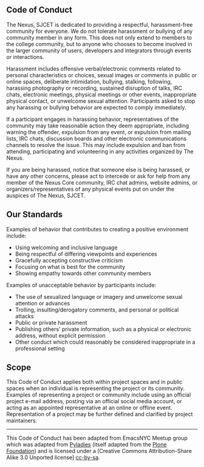 ## Code of Conduct

The Nexus, SJCET is dedicated to providing a respectful, harassment-free
community for everyone. We do not tolerate harassment or bullying of
any community member in any form. This does not only extend to members
to the college community, but to anyone who chooses to become
involved in the larger community of users, developers and integrators
through events or interactions.

Harassment includes offensive verbal/electronic comments related to
personal characteristics or choices, sexual images or comments in
public or online spaces, deliberate intimidation, bullying, stalking,
following, harassing photography or recording, sustained disruption of
talks, IRC chats, electronic meetings, physical meetings or other
events, inappropriate physical contact, or unwelcome sexual
attention. Participants asked to stop any harassing or bullying
behavior are expected to comply immediately.

If a participant engages in harassing behavior, representatives of the
community may take reasonable action they deem appropriate, including
warning the offender, expulsion from any event, or expulsion
from mailing lists, IRC chats, discussion boards and other electronic
communications channels to resolve the issue. This may include
expulsion and ban from attending, participating and volunteering in any activities organized by The Nexus.

If you are being harassed, notice that someone else is being harassed,
or have any other concerns, please act to intercede or ask for help
from any member of the Nexus Core community, IRC chat admins, website
admins, or organizers/representatives of any physical events put on
under the auspices of The Nexus, SJCET.
## Our Standards

Examples of behavior that contributes to creating a positive environment include:

- Using welcoming and inclusive language
- Being respectful of differing viewpoints and experiences
- Gracefully accepting constructive criticism
- Focusing on what is best for the community
- Showing empathy towards other community members

Examples of unacceptable behavior by participants include:

- The use of sexualized language or imagery and unwelcome sexual attention or advances
- Trolling, insulting/derogatory comments, and personal or political attacks
- Public or private harassment
- Publishing others' private information, such as a physical or electronic address, without explicit permission
- Other conduct which could reasonably be considered inappropriate in a professional setting

## Scope

This Code of Conduct applies both within project spaces and in public spaces when an 
individual is representing the project or its community. Examples of representing a 
project or community include using an official project e-mail address, posting via an
official social media account, or acting as an appointed representative at an online or 
offline event. Representation of a project may be further defined and clarified by project maintainers.

---

This Code of Conduct has been adapted from EmacsNYC Meetup group which was adapted from [Pyladies][pyladies]
(itself adapted from the [Plone Foundation][plone]) and is licensed
under a
[Creative Commons Attribution-Share Alike 3.0 Unported license]
[cc-by-sa].

[EmacsNYC]: http://emacsnyc.org/
[pyladies]: http://www.pyladies.com/CodeOfConduct/
[plone]: http://plone.org/foundation/materials/foundation-resolutions/code-of-conduct
[cc-by-sa]: http://creativecommons.org/licenses/by-sa/3.0/
